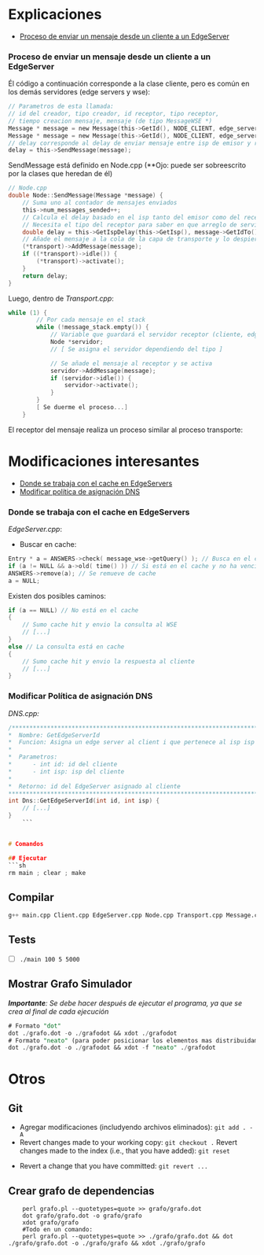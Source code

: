 # Explicaciones
* [Proceso de enviar un mensaje desde un cliente a un EdgeServer](#proceso-de-enviar-un-mensaje-desde-un-cliente-a-un-edgeserver)

<a name="proceso-de-enviar-un-mensaje-desde-un-cliente-a-un-edgeserver"></a>
### Proceso de enviar un mensaje desde un cliente a un EdgeServer

Él código a continuación corresponde a la clase cliente, pero es común en los demás servidores (edge servers y wse):

```c
// Parametros de esta llamada: 
// id del creador, tipo creador, id receptor, tipo receptor, 
// tiempo creacion mensaje, mensaje (de tipo MessageWSE *) 
Message * message = new Message(this->GetId(), NODE_CLIENT, edge_server_to, NODE_EDGE_SERVER, time(), message_wse);
Message * message = new Message(this->GetId(), NODE_CLIENT, edge_server_to, NODE_EDGE_SERVER, time(), message_wse);
// delay corresponde al delay de enviar mensaje entre isp de emisor y receptor
delay = this->SendMessage(message);
```

SendMessage está definido en Node.cpp (**Ojo: puede ser sobreescrito por la clases que heredan de él)

```c
// Node.cpp
double Node::SendMessage(Message *message) {
    // Suma uno al contador de mensajes enviados
    this->num_messages_sended++;
    // Calcula el delay basado en el isp tanto del emisor como del receptor
    // Necesita el tipo del receptor para saber en que arreglo de servidores buscar (clients, edge_servers, wse)
    double delay = this->GetIspDelay(this->GetIsp(), message->GetIdTo(), message->GetTypeTo());
    // Añade el mensaje a la cola de la capa de transporte y lo despierta si está idle
    (*transport)->AddMessage(message);
    if ((*transport)->idle()) {
        (*transport)->activate();
    }
    return delay;
}
```

Luego, dentro de *Transport.cpp*:

```c
while (1) {
        // Por cada mensaje en el stack
        while (!message_stack.empty()) {
        	// Variable que guardará el servidor receptor (cliente, edge server o wse)
            Node *servidor;
            // [ Se asigna el servidor dependiendo del tipo ]

            // Se añade el mensaje al receptor y se activa
            servidor->AddMessage(message);
            if (servidor->idle()) {
                servidor->activate();
            }
        }
        [ Se duerme el proceso...]
    }
```

El receptor del mensaje realiza un proceso similar al proceso transporte:



# Modificaciones interesantes
* [Donde se trabaja con el cache en EdgeServers](#donde_se_utiliza_cache_edge_server)
* [Modificar política de asignación DNS](#politica_asignacion_dns)

<a name="donde_se_utiliza_cache_edge_server"></a>
### Donde se trabaja con el cache en EdgeServers
*EdgeServer.cpp*:
* Buscar en cache:
```c
Entry * a = ANSWERS->check( message_wse->getQuery() ); // Busca en el cache una query (message_wse->getQuery() -> BIGNUM*).
if (a != NULL && a->old( time() )) // Si está en el cache y no ha vencido su ttl
ANSWERS->remove(a); // Se remueve de cache
a = NULL;
```
Existen dos posibles caminos:
```c
if (a == NULL) // No está en el cache
{
    // Sumo cache hit y envio la consulta al WSE
    // [...]
}
else // La consulta está en cache
{
    // Sumo cache hit y envio la respuesta al cliente
    // [...]
}
```

<a name="politica_asignacion_dns"></a>
### Modificar Política de asignación DNS
*DNS.cpp:*
```c
/****************************************************************************************
*  Nombre: GetEdgeServerId
*  Funcion: Asigna un edge server al client i que pertenece al isp isp
*
*  Parametros:
*      - int id: id del cliente
*      - int isp: isp del cliente
*
*  Retorno: id del EdgeServer asignado al cliente
****************************************************************************************/
int Dns::GetEdgeServerId(int id, int isp) {
	// [...]
}
    ```


# Comandos

## Ejecutar
```sh
rm main ; clear ; make
```

## Compilar
```sql
g++ main.cpp Client.cpp EdgeServer.cpp Node.cpp Transport.cpp Message.cpp DNS.cpp ../../src/libcppsim.a -I../../src  -o main
```

## Tests
- [ ] `./main 100 5 5000`

## Mostrar Grafo Simulador
*__Importante__: Se debe hacer después de ejecutar el programa, ya que se crea al final de cada ejecución*
```sql
# Formato "dot"
dot ./grafo.dot -o ./grafodot && xdot ./grafodot
# Formato "neato" (para poder posicionar los elementos mas distribuidamente)
dot ./grafo.dot -o ./grafodot && xdot -f "neato" ./grafodot
```

# Otros

## Git
- Agregar modificaciones (includyendo archivos eliminados): `git add . -A`
- Revert changes made to your working copy:
  `git checkout .`
Revert changes made to the index (i.e., that you have added):
	`git reset`
* Revert a change that you have committed:
	`git revert ...`

## Crear grafo de dependencias
```
 	perl grafo.pl --quotetypes=quote >> grafo/grafo.dot
 	dot grafo/grafo.dot -o grafo/grafo
 	xdot grafo/grafo
 	#Todo en un comando:
 	perl grafo.pl --quotetypes=quote >> ./grafo/grafo.dot && dot ./grafo/grafo.dot -o ./grafo/grafo && xdot ./grafo/grafo
```
